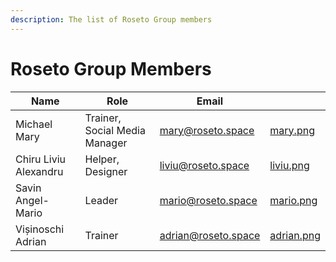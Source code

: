 ```yaml
---
description: The list of Roseto Group members
---
```


# Roseto Group Members

<table data-view="cards" data-full-width="false"><thead><tr><th>Name</th><th>Role</th><th>Email</th><th data-hidden data-card-cover data-type="files"></th></tr></thead><tbody><tr><td>Michael Mary</td><td>Trainer, Social Media Manager</td><td><a href="mailto:mary@roseto.space">mary@roseto.space</a></td><td><a href="../.gitbook/assets/mary.png">mary.png</a></td></tr><tr><td>Chiru Liviu Alexandru</td><td>Helper, Designer</td><td><a href="mailto:liviu@roseto.space">liviu@roseto.space</a></td><td><a href="../.gitbook/assets/liviu.png">liviu.png</a></td></tr><tr><td>Savin Angel-Mario</td><td>Leader</td><td><a href="mailto:mario@roseto.space">mario@roseto.space</a></td><td><a href="../.gitbook/assets/mario.png">mario.png</a></td></tr><tr><td>Vișinoschi Adrian</td><td>Trainer</td><td><a href="mailto:adrian@roseto.space">adrian@roseto.space</a></td><td><a href="../.gitbook/assets/adrian.png">adrian.png</a></td></tr></tbody></table>

